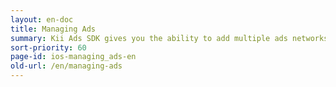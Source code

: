 ```yaml
---
layout: en-doc
title: Managing Ads
summary: Kii Ads SDK gives you the ability to add multiple ads networks with only a few lines of client-side code. Ad networks are managed in real-time from the developer portal, so changing ad networks or adding new ones no longer requires you to update your client application.
sort-priority: 60
page-id: ios-managing_ads-en
old-url: /en/managing-ads
---
```

